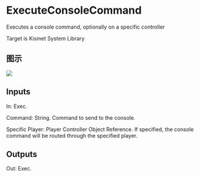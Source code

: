 # ExecuteConsoleCommand

Executes a console command, optionally on a specific controller

Target is Kismet System Library

## 图示

![]($-20221218-18423800.png)

## Inputs

In: Exec.

Command: String. Command to send to the console.

Specific Player: Player Controller Object Reference. If specified, the console command will be routed through the specified player.  

## Outputs

Out: Exec.

